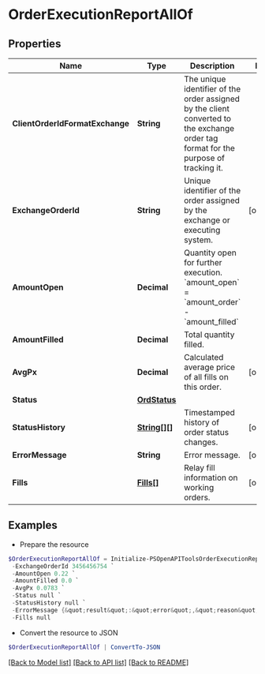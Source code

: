 # OrderExecutionReportAllOf
## Properties

Name | Type | Description | Notes
------------ | ------------- | ------------- | -------------
**ClientOrderIdFormatExchange** | **String** | The unique identifier of the order assigned by the client converted to the exchange order tag format for the purpose of tracking it. | 
**ExchangeOrderId** | **String** | Unique identifier of the order assigned by the exchange or executing system. | [optional] 
**AmountOpen** | **Decimal** | Quantity open for further execution. &#x60;amount_open&#x60; &#x3D; &#x60;amount_order&#x60; - &#x60;amount_filled&#x60; | 
**AmountFilled** | **Decimal** | Total quantity filled. | 
**AvgPx** | **Decimal** | Calculated average price of all fills on this order. | [optional] 
**Status** | [**OrdStatus**](OrdStatus.md) |  | 
**StatusHistory** | [**String[][]**](Array.md) | Timestamped history of order status changes. | [optional] 
**ErrorMessage** | **String** | Error message. | [optional] 
**Fills** | [**Fills[]**](Fills.md) | Relay fill information on working orders. | [optional] 

## Examples

- Prepare the resource
```powershell
$OrderExecutionReportAllOf = Initialize-PSOpenAPIToolsOrderExecutionReportAllOf  -ClientOrderIdFormatExchange f81211e2-27c4-b86a-8143-01088ba9222c `
 -ExchangeOrderId 3456456754 `
 -AmountOpen 0.22 `
 -AmountFilled 0.0 `
 -AvgPx 0.0783 `
 -Status null `
 -StatusHistory null `
 -ErrorMessage {&quot;result&quot;:&quot;error&quot;,&quot;reason&quot;:&quot;InsufficientFunds&quot;,&quot;message&quot;:&quot;Failed to place buy order on symbol &#39;BTCUSD&#39; for price $7,000.00 and quantity 0.22 BTC due to insufficient funds&quot;} `
 -Fills null
```

- Convert the resource to JSON
```powershell
$OrderExecutionReportAllOf | ConvertTo-JSON
```

[[Back to Model list]](../README.md#documentation-for-models) [[Back to API list]](../README.md#documentation-for-api-endpoints) [[Back to README]](../README.md)

